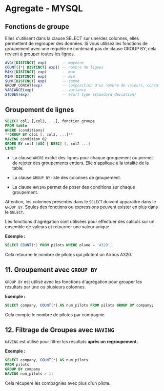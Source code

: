 # Agregate - MYSQL

## Fonctions de groupe

Elles s'utilisent dans la clause SELECT sur une/des colonnes, elles permettent de regrouper des données. Si vous utilisez les fonctions de groupement avec une requête ne contenant pas de clause GROUP BY, cela revient à grouper toutes les lignes.

```sql
AVG([DISTINCT] exp)       -- moyenne
COUNT({*| DISTINCT] exp}) -- nombre de lignes
MAX([DISTINCT] exp)       -- max
MIN([DISTINCT] exp)       -- min
SUM([DISTINCT] exp)       -- somme
GROUP_CONCAT(exp)         -- composition d'un nombre de valeurs, concaténation de valeurs de champ a, b, c, d
VARIANCE(exp)             -- variance
STDDEV(exp)               -- écart type (standard deviation)
```
## Groupement de lignes

```sql
SELECT col1 [,col2, ...], fonction_groupe
FROM table
WHERE (conditions)
**GROUP BY clo1 [, col2, ...]**
HAVING condition_02
ORDER BY col1 [ASC | DESC] [, col2 ...]
LIMIT
```

- La clause `WHERE` exclut des lignes pour chaque groupement ou permet de rejeter des groupements entiers. Elle s'applique à la totalité de la table.

- La clause `GROUP BY` liste des colonnes de groupement.

- La clause `HAVING` permet de poser des conditions sur chaque groupement.

Attention, les colonnes présentes dans le `SELECT` doivent apparaître dans le `GROUP BY`. Seules des fonctions ou expressions peuvent exister en plus dans le `SELECT`.

Les fonctions d'agrégation sont utilisées pour effectuer des calculs sur un ensemble de valeurs et retourner une valeur unique.

**Exemple :**

```sql
SELECT COUNT(*) FROM pilots WHERE plane = 'A320';
```

Cela retourne le nombre de pilotes qui pilotent un Airbus A320.

## 11. Groupement avec `GROUP BY`

`GROUP BY` est utilisé avec les fonctions d'agrégation pour grouper les résultats par une ou plusieurs colonnes.

**Exemple :**

```sql
SELECT company, COUNT(*) AS num_pilots FROM pilots GROUP BY company;
```

Cela compte le nombre de pilotes par compagnie.

## 12. Filtrage de Groupes avec `HAVING`

`HAVING` est utilisé pour filtrer les résultats **après un regroupement.**

**Exemple :**

```sql
SELECT company, COUNT(*) AS num_pilots
FROM pilots
GROUP BY company
HAVING num_pilots > 1;
```

Cela récupère les compagnies avec plus d'un pilote.